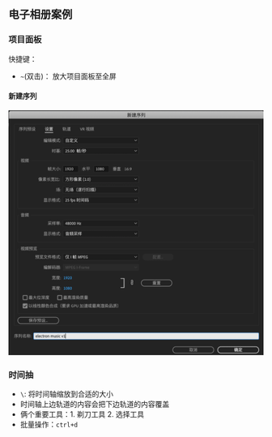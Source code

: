 ## 电子相册案例

### 项目面板
快捷键：
* `~`(双击)： 放大项目面板至全屏

#### 新建序列
![](https://raw.githubusercontent.com/wangkaiwd/drawing-bed/master/20200222155817.png)

### 时间抽
* `\`: 将时间轴缩放到合适的大小
* 时间轴上边轨道的内容会把下边轨道的内容覆盖
* 俩个重要工具：1. 剃刀工具 2. 选择工具
* 批量操作：`ctrl+d`